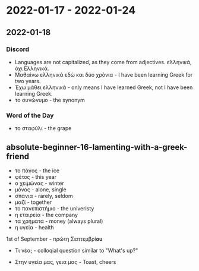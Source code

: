 # 2022-01-17 - 2022-01-24

## 2022-01-18

### Discord

* Languages are not capitalized, as they come from adjectives. ελληνικά, όχι Ελληνικά.
* Μαθαίνω ελληνικά εδώ και δύο χρόνια - I have been learning Greek for two years.
* Έχω μάθει ελληνικά - only means I have learned Greek, not I have been learning Greek.
* το συνώνυμο - the synonym

### Word of the Day

* το σταφύλι - the grape

## absolute-beginner-16-lamenting-with-a-greek-friend

* το πάγος - the ice
* φέτος - this year
* ο χειμώνας - winter
* μόνος - alone, single
* σπάνια - rarely, seldom
* μαζί - together
* το πανεπιστήμιο - the univeristy
* η εταιρεία - the company
* τα χρήματα - money (always plural)
* η υγεία - health

1st of September - πρώτη Σεπτεμβρί**ου**

* Τι νέα; - colloqial question similar to "What's up?"

* Στην υγεία μας, γεια μας - Toast, cheers
